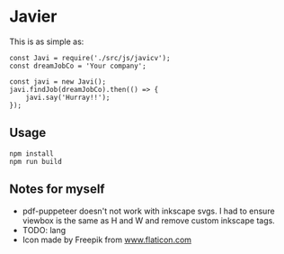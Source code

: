 
# Javier

This is as simple as:

```
const Javi = require('./src/js/javicv');
const dreamJobCo = 'Your company';

const javi = new Javi();
javi.findJob(dreamJobCo).then(() => {
    javi.say('Hurray!!');
});

```


## Usage

```
npm install
npm run build
```


## Notes for myself

* pdf-puppeteer doesn't not work with inkscape svgs.
    I had to ensure viewbox is the same as H and W and remove custom inkscape tags. 
* TODO: lang
* Icon made by Freepik from www.flaticon.com 